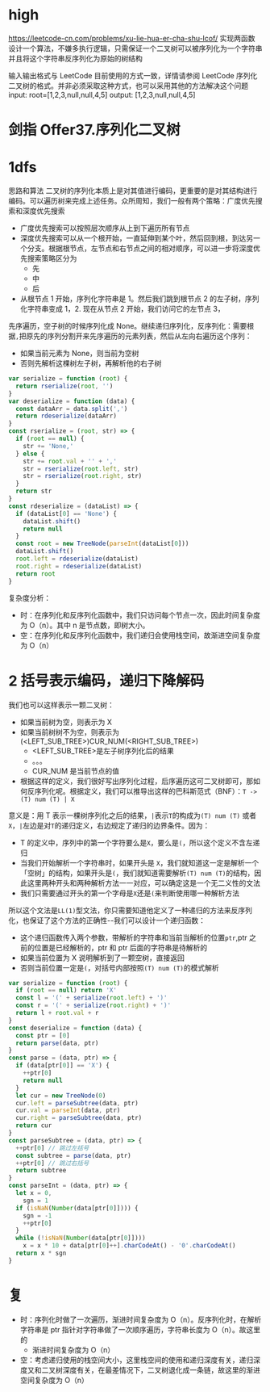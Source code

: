 # high

https://leetcode-cn.com/problems/xu-lie-hua-er-cha-shu-lcof/
实现两函数
设计一个算法，不嫌多执行逻辑，只需保证一个二叉树可以被序列化为一个字符串并且将这个字符串反序列化为原始的树结构

输入输出格式与 LeetCode 目前使用的方式一致，详情请参阅 LeetCode 序列化二叉树的格式。并非必须采取这种方式，也可以采用其他的方法解决这个问题
input: root=[1,2,3,null,null,4,5]
output: [1,2,3,null,null,4,5]

# 剑指 Offer37.序列化二叉树

# 1dfs

思路和算法
二叉树的序列化本质上是对其值进行编码，更重要的是对其结构进行编码。可以遍历树来完成上述任务。众所周知，我们一般有两个策略：广度优先搜索和深度优先搜索

- 广度优先搜索可以按照层次顺序从上到下遍历所有节点
- 深度优先搜索可以从一个根开始，一直延伸到某个叶，然后回到根，到达另一个分支。根据根节点，左节点和右节点之间的相对顺序，可以进一步将深度优先搜索策略区分为
  - 先
  - 中
  - 后
- 从根节点 1 开始，序列化字符串是 1。然后我们跳到根节点 2 的左子树，序列化字符串变成 1，2. 现在从节点 2 开始，我们访问它的左节点 3，

先序遍历，空子树的时候序列化成 None。继续递归序列化，反序列化：需要根据`,`把原先的序列分割开来先序遍历的元素列表，然后从左向右遍历这个序列：

- 如果当前元素为 None，则当前为空树
- 否则先解析这棵树左子树，再解析他的右子树

```js
var serialize = function (root) {
  return rserialize(root, '')
}
var deserialize = function (data) {
  const dataArr = data.split(',')
  return rdeserialize(dataArr)
}
const rserialize = (root, str) => {
  if (root == null) {
    str += 'None,'
  } else {
    str += root.val + '' + ','
    str = rserialize(root.left, str)
    str = rserialize(root.right, str)
  }
  return str
}
const rdeserialize = (dataList) => {
  if (dataList[0] == 'None') {
    dataList.shift()
    return null
  }
  const root = new TreeNode(parseInt(dataList[0]))
  dataList.shift()
  root.left = rdeserialize(dataList)
  root.right = rdeserialize(dataList)
  return root
}
```

复杂度分析：

- 时：在序列化和反序列化函数中，我们只访问每个节点一次，因此时间复杂度为 O（n）。其中 n 是节点数，即树大小。
- 空：在序列化和反序列化函数中，我们递归会使用栈空间，故渐进空间复杂度为 O（n）

# 2 括号表示编码，递归下降解码

我们也可以这样表示一颗二叉树：

- 如果当前树为空，则表示为 X
- 如果当前树树不为空，则表示为(<LEFT_SUB_TREE>)CUR_NUM(<RIGHT_SUB_TREE>)
  - <LEFT_SUB_TREE>是左子树序列化后的结果
  - 。。。
  - CUR_NUM 是当前节点的值
- 根据这样的定义，我们很好写出序列化过程，后序遍历这可二叉树即可，那如何反序列化呢。根据定义，我们可以推导出这样的巴科斯范式（BNF）：`T -> (T) num (T) | X`

意义是：用 T 表示一棵树序列化之后的结果，`|`表示`T`的构成为`(T) num (T)` 或者`X`，`|`左边是对`T`的递归定义，右边规定了递归的边界条件。因为：

- T 的定义中，序列中的第一个字符要么是`X`，要么是`(`，所以这个定义不含左递归
- 当我们开始解析一个字符串时，如果开头是 `X`，我们就知道这一定是解析一个「空树」的结构，如果开头是`(`，我们就知道需要解析`(T) num (T)`的结构，因此这里两种开头和两种解析方法一一对应，可以确定这是一个无二义性的文法
- 我们只需要通过开头的第一个字母是`X`还是`(`来判断使用哪一种解析方法

所以这个文法是`LL(1)`型文法，你只需要知道他定义了一种递归的方法来反序列化，也保证了这个方法的正确性--我们可以设计一个递归函数：

- 这个递归函数传入两个参数，带解析的字符串和当前当解析的位置`ptr`,ptr 之前的位置是已经解析的，ptr 和 ptr 后面的字符串是待解析的
- 如果当前位置为 X 说明解析到了一颗空树，直接返回
- 否则当前位置一定是`(`，对括号内部按照`(T) num (T)`的模式解析

```js
var serialize = function (root) {
  if (root == null) return 'X'
  const l = '(' + serialize(root.left) + ')'
  const r = '(' + serialize(root.right) + ')'
  return l + root.val + r
}
const deserialize = function (data) {
  const ptr = [0]
  return parse(data, ptr)
}
const parse = (data, ptr) => {
  if (data[ptr[0]] == 'X') {
    ++ptr[0]
    return null
  }
  let cur = new TreeNode(0)
  cur.left = parseSubtree(data, ptr)
  cur.val = parseInt(data, ptr)
  cur.right = parseSubtree(data, ptr)
  return cur
}
const parseSubtree = (data, ptr) => {
  ++ptr[0] // 跳过左括号
  const subtree = parse(data, ptr)
  ++ptr[0] // 跳过右括号
  return subtree
}
const parseInt = (data, ptr) => {
  let x = 0,
    sgn = 1
  if (isNaN(Number(data[ptr[0]]))) {
    sgn = -1
    ++ptr[0]
  }
  while (!isNaN(Number(data[ptr[0]])))
    x = x * 10 + data[ptr[0]++].charCodeAt() - '0'.charCodeAt()
  return x * sgn
}
```

# 复

- 时：序列化时做了一次遍历，渐进时间复杂度为 O（n）。反序列化时，在解析字符串是 ptr 指针对字符串做了一次顺序遍历，字符串长度为 O（n）。故这里的
  - 渐进时间复杂度为 O（n）
- 空：考虑递归使用的栈空间大小，这里栈空间的使用和递归深度有关，递归深度又和二叉树深度有关，在最差情况下，二叉树退化成一条链，故这里的渐进空间复杂度为 O（n）

